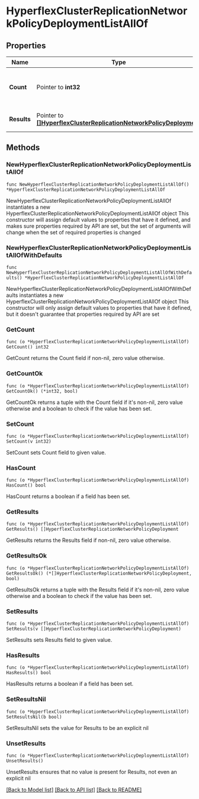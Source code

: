 # HyperflexClusterReplicationNetworkPolicyDeploymentListAllOf

## Properties

Name | Type | Description | Notes
------------ | ------------- | ------------- | -------------
**Count** | Pointer to **int32** | The total number of &#39;hyperflex.ClusterReplicationNetworkPolicyDeployment&#39; resources matching the request, accross all pages. The &#39;Count&#39; attribute is included when the HTTP GET request includes the &#39;$inlinecount&#39; parameter. | [optional] 
**Results** | Pointer to [**[]HyperflexClusterReplicationNetworkPolicyDeployment**](HyperflexClusterReplicationNetworkPolicyDeployment.md) | The array of &#39;hyperflex.ClusterReplicationNetworkPolicyDeployment&#39; resources matching the request. | [optional] 

## Methods

### NewHyperflexClusterReplicationNetworkPolicyDeploymentListAllOf

`func NewHyperflexClusterReplicationNetworkPolicyDeploymentListAllOf() *HyperflexClusterReplicationNetworkPolicyDeploymentListAllOf`

NewHyperflexClusterReplicationNetworkPolicyDeploymentListAllOf instantiates a new HyperflexClusterReplicationNetworkPolicyDeploymentListAllOf object
This constructor will assign default values to properties that have it defined,
and makes sure properties required by API are set, but the set of arguments
will change when the set of required properties is changed

### NewHyperflexClusterReplicationNetworkPolicyDeploymentListAllOfWithDefaults

`func NewHyperflexClusterReplicationNetworkPolicyDeploymentListAllOfWithDefaults() *HyperflexClusterReplicationNetworkPolicyDeploymentListAllOf`

NewHyperflexClusterReplicationNetworkPolicyDeploymentListAllOfWithDefaults instantiates a new HyperflexClusterReplicationNetworkPolicyDeploymentListAllOf object
This constructor will only assign default values to properties that have it defined,
but it doesn't guarantee that properties required by API are set

### GetCount

`func (o *HyperflexClusterReplicationNetworkPolicyDeploymentListAllOf) GetCount() int32`

GetCount returns the Count field if non-nil, zero value otherwise.

### GetCountOk

`func (o *HyperflexClusterReplicationNetworkPolicyDeploymentListAllOf) GetCountOk() (*int32, bool)`

GetCountOk returns a tuple with the Count field if it's non-nil, zero value otherwise
and a boolean to check if the value has been set.

### SetCount

`func (o *HyperflexClusterReplicationNetworkPolicyDeploymentListAllOf) SetCount(v int32)`

SetCount sets Count field to given value.

### HasCount

`func (o *HyperflexClusterReplicationNetworkPolicyDeploymentListAllOf) HasCount() bool`

HasCount returns a boolean if a field has been set.

### GetResults

`func (o *HyperflexClusterReplicationNetworkPolicyDeploymentListAllOf) GetResults() []HyperflexClusterReplicationNetworkPolicyDeployment`

GetResults returns the Results field if non-nil, zero value otherwise.

### GetResultsOk

`func (o *HyperflexClusterReplicationNetworkPolicyDeploymentListAllOf) GetResultsOk() (*[]HyperflexClusterReplicationNetworkPolicyDeployment, bool)`

GetResultsOk returns a tuple with the Results field if it's non-nil, zero value otherwise
and a boolean to check if the value has been set.

### SetResults

`func (o *HyperflexClusterReplicationNetworkPolicyDeploymentListAllOf) SetResults(v []HyperflexClusterReplicationNetworkPolicyDeployment)`

SetResults sets Results field to given value.

### HasResults

`func (o *HyperflexClusterReplicationNetworkPolicyDeploymentListAllOf) HasResults() bool`

HasResults returns a boolean if a field has been set.

### SetResultsNil

`func (o *HyperflexClusterReplicationNetworkPolicyDeploymentListAllOf) SetResultsNil(b bool)`

 SetResultsNil sets the value for Results to be an explicit nil

### UnsetResults
`func (o *HyperflexClusterReplicationNetworkPolicyDeploymentListAllOf) UnsetResults()`

UnsetResults ensures that no value is present for Results, not even an explicit nil

[[Back to Model list]](../README.md#documentation-for-models) [[Back to API list]](../README.md#documentation-for-api-endpoints) [[Back to README]](../README.md)


